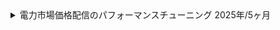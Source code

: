 <details>
  <summary>
    電力市場価格配信のパフォーマンスチューニング
    <span>2025年/5ヶ月</span>
  </summary>
  <div>
    <ul>
      <li><strong>カテゴリ:</strong> <span>webサービス</span> <span>自社</span></li>
      <li><strong>担当工程:</strong> <span>コーディング</span> <span>テスト</span> <span>運用/保守</span></li>
      <li><strong>職種・役割:</strong> <span>バックエンド</span> <span>インフラ</span></li>
      <li><strong>使用技術:</strong> <span>AWS</span> <span>CI/CD</span> <span>Git</span> <span>Python</span> <span>AWS RedShift</span> <span>AWS Glue</span> <span>Athena</span> <span>Lambda</span> <span>Tableau</span></li>
  </div>
  <div class="markdown-content">

## プロジェクト概要

電力市場価格配信のパフォーマンスチューニング

## チーム情報

チーム人数：4名

## 開発・実装内容

※ 2024年12月(プロジェクト途中)から参画

### 【概要】
電力市場価格データを扱うシステムのデータ処理パフォーマンス最適化を目的として、CSVからParquet形式への移行、GlueとRedshiftの最適化、Redshiftノード変更、Tableauのデータ抽出方法改善を実施。私は データ加工・変換部分とGlueによるRedshiftへのデータ投入を担当。

既存システムは拡張性がゼロに近く、また、データ処理の遅延が発生していたため、システムリファクタリング、開発環境の整備、静的解析の導入、ライフサイクル管理の適用なども提案・実施。これにより、システムの保守性を向上させ、データの一貫性を確保。

### 【内容】

#### 1. データ処理の最適化
- CSV から Apache Parquet への移行（担当）
  - 既存のCSVベースのデータ処理をParquet形式に移行し、データ読み書きのパフォーマンスを大幅に向上。
  - 列圧縮やパーティショニングを適用し、クエリの最適化を実施。
- AWS Glue によるデータ加工・変換（担当）
  - AWS Glue を利用して、加工後のParquetデータをAmazon Redshiftに投入。
  - 従来の処理ロジックがブラックボックス化していたため、リファクタリングを行い、拡張性を確保。
- Redshiftのテーブルチューニングを実施（担当）
  - 分散キー・ソートキーを最適化し、クエリ性能を向上。
  - データスキャン量を削減し、Redshiftクエリのレスポンスタイムを短縮。

- RedshiftのVIEWの変更（別のエンジニア担当）
  - クエリの実行効率を向上させるため、不要なカラムを削除し、参照テーブルを見直し。
  - 一部の処理をマテリアライズドビュー化し、頻繁に使用されるデータの取得を高速化。
- Amazon Redshift のノード変更とクエリ最適化（別のエンジニア担当）
  - 従来の dc2.large から ra3.xlplus へ変更し、パフォーマンスを向上。
  - クエリの最適化とマテリアライズドビューの適用により、データ取得速度を高速化。

#### 2. Tableau 向けデータ配信の最適化（別のエンジニア担当）
- Athena を利用したデータ抽出の最適化
  - これまでRedshiftから直接データを取得していたが、Athenaを活用し、Tableauのパフォーマンスを向上。

#### 3. 開発環境の改善（提案・実施）
- ライフサイクル管理の導入
  - S3のデータ保持ポリシーを見直し、不要なデータを自動削除する仕組みを導入。これによりストレージコストを削減し、運用負荷を軽減。
- 静的解析の導入とリファクタリング
  - コードの可読性・保守性向上のため、Flake8, Black などを導入。
- Git の運用改善
  - 外注されていたコードのGit履歴が乱雑だったため、適切なブランチ戦略を策定し、Git運用ルールを整理。
  - ドキュメントを整備し、チーム全体での作業効率を向上。

### 【課題・問題点】
- CSVからParquetへの移行が想定以上に困難
  - 既存のデータ加工処理がCSV形式に依存しすぎており、変換に多くの修正が必要だった。
  - Glueの処理が複雑化し、リファクタリングしながらの移行となった。
- ドキュメント不足
  - これまでの処理がほぼブラックボックス化しており、仕様の把握が困難だった。
- 開発環境の整備不足
  - 外注していたコードの品質が低く、静的解析やバージョン管理のルールがなかった。

### 【成果】
- データ処理速度（加工から配信まで）が約3倍に向上（Parquet + Glueの最適化）
- ストレージコストを月50万円削減（S3ライフサイクル管理の導入）
- 開発環境の整備により、今後の運用負担を軽減

### 【今後の展望】
- さらなるパフォーマンス向上
  - Redshiftのさらなる最適化、データ圧縮方式の改善を検討。
- 技術負債の解消とリプレイスの検討
  - 依存関係が強い古いコードの刷新と、アーキテクチャの見直しが必要。
- データパイプラインの自動化
  - Glueのジョブスケジューリングを最適化し、運用負荷を削減。

  </div>
</details>
